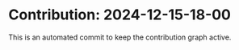 # Contribution: 2024-12-15-18-00
This is an automated commit to keep the contribution graph active.
